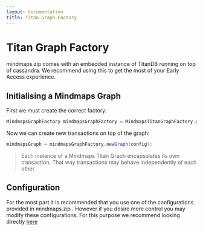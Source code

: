 ```yaml
---
layout: documentation
title: Titan Graph Factory
---
```

# Titan Graph Factory

mindmaps.zip comes with an embedded instance of TitanDB running on top of
cassandra. We recommend using this to get the most of your Early Access
experience. 

## Initialising a Mindmaps Graph

First we must create the correct factory:

```java
MindmapsGraphFactory mindmapsGraphFactory = MindmapsTitanGraphFactory.getInstance();
```

Now we can create new transactions on top of the graph:

```java
mindmapsGraph = mindmapsGraphFactory.newGraph(config);
```

> Each instance of a Mindmaps Titan Graph encapsulates its own transaction.
> That way transactions may behave independently of each other.

## Configuration

For the most part it is recommended that you use one of the configurations
provided in mindmaps.zip . However if you desire more control you may modify
these configurations. For this purpose we recommend looking directly
[here](http://s3.thinkaurelius.com/docs/titan/1.0.0/titan-config-ref.html)

